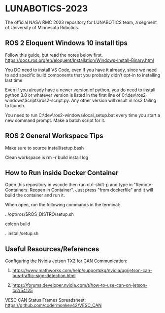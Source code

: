 # LUNABOTICS-2023

The official NASA RMC 2023 repository for LUNABOTICS team, a segment of University of Minnesota Robotics.

## ROS 2 Eloquent Windows 10 install tips

Follow this guide, but read the notes below first.
<https://docs.ros.org/en/eloquent/Installation/Windows-Install-Binary.html>

You DO need to install VS Code, even if you have it already, since we need to add specific build components that you probably didn’t opt-in to installing last time.

Even if you already have a newer version of python, you do need to install python 3.8 or whatever version is listed in the first line of C:\dev\ros2-windows\Scripts\ros2-script.py. Any other version will result in ros2 failing to launch.

You need to run C:\dev\ros2-windows\local_setup.bat every time you start a new command prompt. Make a batch script for it.

## ROS 2 General Workspace Tips

Make sure to source install/setup.bash

Clean workspace is rm -r build install log

## How to Run inside Docker Container

Open this repository in vscode then run ctrl-shift-p and type in "Remote-Containers: Reopen in Container".
Just press "from dockerfile" and it will build the container and run it.

When open, run the following commands in the terminal:

. /opt/ros/$ROS_DISTRO/setup.sh

colcon build

. install/setup.sh

## Useful Resources/References

Configuring the Nvidia Jetson TX2 for CAN Communication: 

1) https://www.mathworks.com/help/supportpkg/nvidia/ug/jetson-can-bus-traffic-sign-detection.html

2) https://forums.developer.nvidia.com/t/how-to-use-can-on-jetson-tx2/54125

VESC CAN Status Frames Spreadsheet: https://github.com/codermonkey42/VESC_CAN
